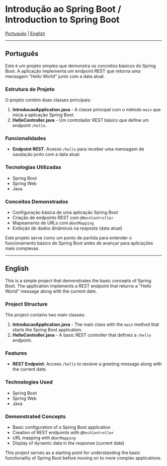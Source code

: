 # Introdução ao Spring Boot / Introduction to Spring Boot

[Português](#português) | [English](#english)

---

<a id="português"></a>
## Português

Este é um projeto simples que demonstra os conceitos básicos do Spring Boot. A aplicação implementa um endpoint REST que retorna uma mensagem "Hello World" junto com a data atual.

### Estrutura do Projeto

O projeto contém duas classes principais:

1. **IntroducaoApplication.java** - A classe principal com o método `main` que inicia a aplicação Spring Boot.
2. **HelloController.java** - Um controlador REST básico que define um endpoint `/hello`.

### Funcionalidades

- **Endpoint REST**: Acesse `/hello` para receber uma mensagem de saudação junto com a data atual.

### Tecnologias Utilizadas

- Spring Boot
- Spring Web
- Java

### Conceitos Demonstrados

- Configuração básica de uma aplicação Spring Boot
- Criação de endpoints REST com `@RestController`
- Mapeamento de URLs com `@GetMapping`
- Exibição de dados dinâmicos na resposta (data atual)

Este projeto serve como um ponto de partida para entender o funcionamento básico do Spring Boot antes de avançar para aplicações mais complexas.

---

<a id="english"></a>
## English

This is a simple project that demonstrates the basic concepts of Spring Boot. The application implements a REST endpoint that returns a "Hello World" message along with the current date.

### Project Structure

The project contains two main classes:

1. **IntroducaoApplication.java** - The main class with the `main` method that starts the Spring Boot application.
2. **HelloController.java** - A basic REST controller that defines a `/hello` endpoint.

### Features

- **REST Endpoint**: Access `/hello` to receive a greeting message along with the current date.

### Technologies Used

- Spring Boot
- Spring Web
- Java

### Demonstrated Concepts

- Basic configuration of a Spring Boot application
- Creation of REST endpoints with `@RestController`
- URL mapping with `@GetMapping`
- Display of dynamic data in the response (current date)

This project serves as a starting point for understanding the basic functionality of Spring Boot before moving on to more complex applications.
